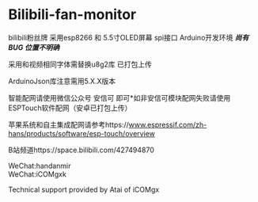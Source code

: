 # Bilibili-fan-monitor

bilibili粉丝牌
采用esp8266 和 5.5寸OLED屏幕 spi接口 Arduino开发环境 ***尚有BUG 位置不明确***

采用和视频相同字体需替换u8g2库 已打包上传

ArduinoJson库注意需用5.X.X版本

智能配网请使用微信公众号 安信可 即可*如非安信可模块配网失败请使用ESPTouch软件配网（安卓已打包上传）

苹果系统和自主集成配网请参考https://www.espressif.com/zh-hans/products/software/esp-touch/overview


B站频道https://space.bilibili.com/427494870

WeChat:handanmir  
WeChat:iCOMgxk

Technical support provided by Atai of iCOMgx

